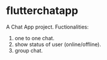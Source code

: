 # flutterchatapp

A Chat App project.
Fuctionalities:
1. one to one chat.
2. show status of user (online/offline).
3. group chat.
